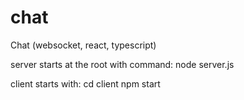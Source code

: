 # chat
Chat (websocket, react, typescript)

server starts at the root with command: node server.js

client starts with: 
cd client
npm start
